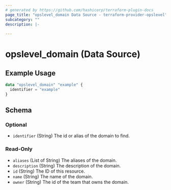 ```yaml
---
# generated by https://github.com/hashicorp/terraform-plugin-docs
page_title: "opslevel_domain Data Source - terraform-provider-opslevel"
subcategory: ""
description: |-
  
---
```


# opslevel_domain (Data Source)



## Example Usage

```terraform
data "opslevel_domain" "example" {
  identifier = "example"
}
```

<!-- schema generated by tfplugindocs -->
## Schema

### Optional

- `identifier` (String) The id or alias of the domain to find.

### Read-Only

- `aliases` (List of String) The aliases of the domain.
- `description` (String) The description of the domain.
- `id` (String) The ID of this resource.
- `name` (String) The name of the domain.
- `owner` (String) The id of the team that owns the domain.


